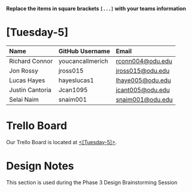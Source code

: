 **Replace the items in square brackets `[...]` with your teams information** 

# [Tuesday-5]
|Name|GitHub Username|Email|
|:---|:--------------|:----|
|Richard Connor| youcancallmerich |rconn004@odu.edu|
|Jon Rossy| jross015 |jross015@odu.edu|
|Lucas Hayes| hayeslucas1 |lhaye005@odu.edu|
|Justin Cantoria| Jcan1095 |jcant005@odu.edu|
|Selai Naim | snaim001 |snaim001@odu.edu|
# Trello Board

Our Trello Board is located at [<[Tuesday-5]>](https://trello.com/b/UmHcjn06/agile-board).

# Design Notes

This section is used during the Phase 3 Design Brainstorming Session
